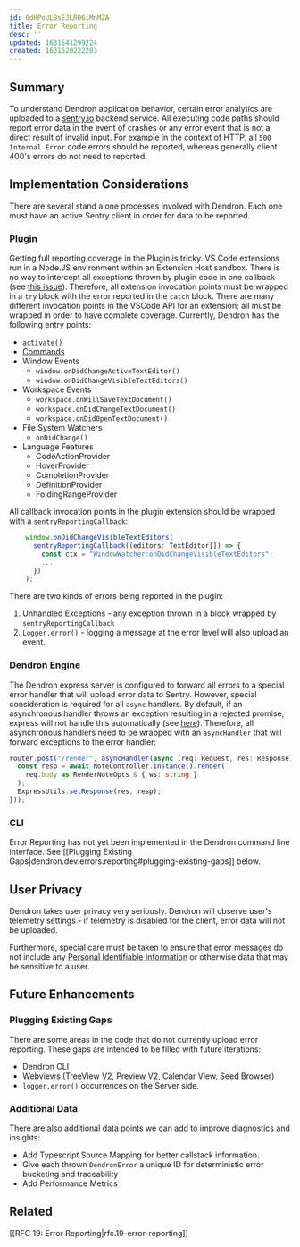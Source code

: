 ```yaml
---
id: 0dHPoULBsEJLRO6iMnMZA
title: Error Reporting
desc: ''
updated: 1631541299224
created: 1631520222203
---
```


## Summary

To understand Dendron application behavior, certain error analytics are uploaded to a [sentry.io](https://sentry.io/welcome/) backend service. All executing code paths should report error data in the event of crashes or any error event that is not a direct result of invalid input. For example in the context of HTTP, all `500 Internal Error` code errors should be reported, whereas generally client 400's errors do not need to reported.

## Implementation Considerations

There are several stand alone processes involved with Dendron. Each one must have an active Sentry client in order for data to be reported.

### Plugin

Getting full reporting coverage in the Plugin is tricky. VS Code extensions run in a Node.JS environment within an Extension Host sandbox. There is no way to intercept all exceptions thrown by plugin code in one callback (see [this issue](https://github.com/Microsoft/vscode/issues/45264)). Therefore, all extension invocation points must be wrapped in a `try` block with the error reported in the `catch` block. There are many different invocation points in the VSCode API for an extension; all must be wrapped in order to have complete coverage. Currently, Dendron has the following entry points:

- [`activate()`](https://code.visualstudio.com/api/references/activation-events)
- [Commands](https://code.visualstudio.com/api/extension-guides/command)
- Window Events
    - `window.onDidChangeActiveTextEditor()`
    - `window.onDidChangeVisibleTextEditors()`
- Workspace Events
    - `workspace.onWillSaveTextDocument()`
    - `workspace.onDidChangeTextDocument()`
    - `workspace.onDidOpenTextDocument()`
- File System Watchers
    - `onDidChange()`
- Language Features
    - CodeActionProvider
    - HoverProvider
    - CompletionProvider
    - DefinitionProvider
    - FoldingRangeProvider

All callback invocation points in the plugin extension should be wrapped with a `sentryReportingCallback`:

```typescript
    window.onDidChangeVisibleTextEditors(
      sentryReportingCallback((editors: TextEditor[]) => {
        const ctx = "WindowWatcher:onDidChangeVisibleTextEditors";
        ...
      })
    );
```

There are two kinds of errors being reported in the plugin:
1. Unhandled Exceptions - any exception thrown in a block wrapped by `sentryReportingCallback`
1. `Logger.error()` - logging a message at the error level will also upload an event.

### Dendron Engine

The Dendron express server is configured to forward all errors to a special error handler that will upload error data to Sentry. However, special consideration is required for all `async` handlers. By default, if an asynchronous handler throws an exception resulting in a rejected promise, express will not handle this automatically (see [here](https://expressjs.com/en/guide/error-handling.html)). Therefore, all asynchronous handlers need to be wrapped with an `asyncHandler` that will forward exceptions to the error handler:

```typescript
router.post("/render", asyncHandler(async (req: Request, res: Response) => {
  const resp = await NoteController.instance().render(
    req.body as RenderNoteOpts & { ws: string }
  );
  ExpressUtils.setResponse(res, resp);
}));
```

### CLI

Error Reporting has not yet been implemented in the Dendron command line interface. See [[Plugging Existing Gaps|dendron.dev.errors.reporting#plugging-existing-gaps]] below.

## User Privacy

Dendron takes user privacy very seriously. Dendron will observe user's telemetry settings - if telemetry is disabled for the client, error data will not be uploaded.

Furthermore, special care must be taken to ensure that error messages do not include any [Personal Identifiable Information](https://en.wikipedia.org/wiki/Personal_data) or otherwise data that may be sensitive to a user.

## Future Enhancements

### Plugging Existing Gaps

There are some areas in the code that do not currently upload error reporting. These gaps are intended to be filled with future iterations:
- Dendron CLI
- Webviews (TreeView V2, Preview V2, Calendar View, Seed Browser)
- `logger.error()` occurrences on the Server side.

### Additional Data

There are also additional data points we can add to improve diagnostics and insights:
- Add Typescript Source Mapping for better callstack information.
- Give each thrown `DendronError` a unique ID for deterministic error bucketing and traceability
- Add Performance Metrics

## Related

[[RFC 19: Error Reporting|rfc.19-error-reporting]]

